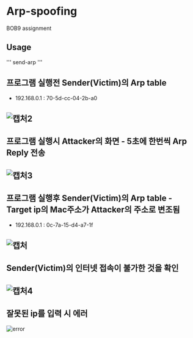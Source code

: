 # Arp-spoofing
BOB9 assignment

## Usage
'''
send-arp <interface> <sender ip> <target ip>
'''

## 프로그램 실행전 Sender(Victim)의 Arp table
* 192.168.0.1 : 70-5d-cc-04-2b-a0


![캡처2](https://user-images.githubusercontent.com/46064193/88828196-d6e19980-d205-11ea-95b0-b054c333ac63.PNG)
---
## 프로그램 실행시 Attacker의 화면 - 5초에 한번씩 Arp Reply 전송
![캡처3](https://user-images.githubusercontent.com/46064193/88828269-f678c200-d205-11ea-945b-c3fc3bbdc6a5.PNG)
---
## 프로그램 실행후 Sender(Victim)의 Arp table - Target ip의 Mac주소가 Attacker의 주소로 변조됨
* 192.168.0.1 : 0c-7a-15-d4-a7-1f


![캡처](https://user-images.githubusercontent.com/46064193/88827997-94b85800-d205-11ea-931f-4c74df3f274e.PNG)
---
## Sender(Victim)의 인터넷 접속이 불가한 것을 확인
![캡처4](https://user-images.githubusercontent.com/46064193/88828367-1ad49e80-d206-11ea-85f2-5c93a0c1d183.PNG)
--- 
## 잘못된 ip를 입력 시 에러
![error](https://user-images.githubusercontent.com/46064193/89209169-be53f380-d5f8-11ea-96a7-70f46e592d5f.PNG)


